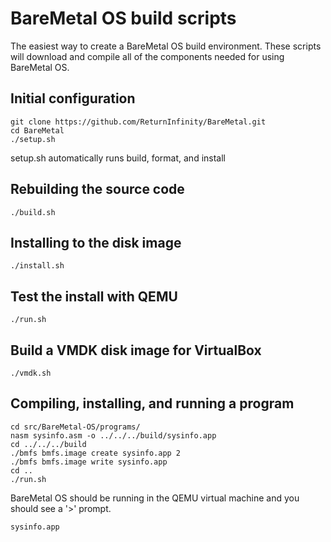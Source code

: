 BareMetal OS build scripts
==========================

The easiest way to create a BareMetal OS build environment. These scripts will download and compile all of the components needed for using BareMetal OS.


Initial configuration
---------------------

	git clone https://github.com/ReturnInfinity/BareMetal.git
	cd BareMetal
	./setup.sh

setup.sh automatically runs build, format, and install


Rebuilding the source code
--------------------------

	./build.sh


Installing to the disk image
----------------------------

	./install.sh


Test the install with QEMU
--------------------------

	./run.sh


Build a VMDK disk image for VirtualBox
--------------------------------------

	./vmdk.sh


Compiling, installing, and running a program
--------------------------------------------

	cd src/BareMetal-OS/programs/
	nasm sysinfo.asm -o ../../../build/sysinfo.app
	cd ../../../build
	./bmfs bmfs.image create sysinfo.app 2
	./bmfs bmfs.image write sysinfo.app
	cd ..
	./run.sh

BareMetal OS should be running in the QEMU virtual machine and you should see a '>' prompt.

	sysinfo.app
